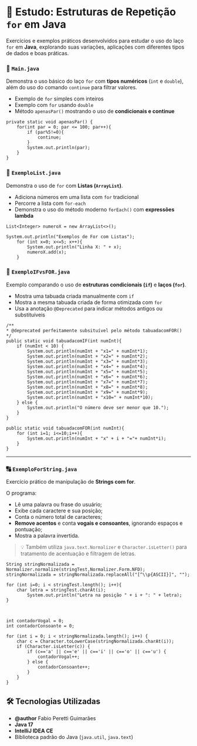 # 🧩 Estudo: Estruturas de Repetição `for` em Java

Exercícios e exemplos práticos desenvolvidos para estudar o uso do laço `for` em **Java**, explorando suas variações, aplicações com diferentes tipos de dados e boas práticas.


### 🧮 `Main.java`
Demonstra o uso básico do laço `for` com **tipos numéricos** (`int` e `double`), além do uso do comando `continue` para filtrar valores.

- Exemplo de `for` simples com inteiros  
- Exemplo com `for` usando `double`  
- Método `apenasPar()` mostrando o uso de **condicionais e continue**

````
private static void apenasPar() {
    for(int par = 0; par <= 100; par++){
        if (par%5!=0){
            continue;
        }
        System.out.println(par);
    }
}
````


### 🧾 `ExemploList.java`
Demonstra o uso de `for` com **Listas (`ArrayList`)**.

- Adiciona números em uma lista com `for` tradicional  
- Percorre a lista com `for-each`  
- Demonstra o uso do método moderno `forEach()` com **expressões lambda**

````
List<Integer> numeroX = new ArrayList<>();

System.out.println("Exemplos de For com Listas");
    for (int x=0; x<=5; x++){
        System.out.println("Linha X: " + x);
        numeroX.add(x);
    }
````


### 🧩 `ExemploIFvsFOR.java`
Exemplo comparando o uso de **estruturas condicionais (`if`)** e **laços (`for`)**.

- Mostra uma tabuada criada manualmente com `if`  
- Mostra a mesma tabuada criada de forma otimizada com `for`  
- Usa a anotação `@Deprecated` para indicar métodos antigos ou substituíveis

````
/**
* @deprecated perfeitamente subsituível pelo método tabuadacomFOR()
*/
public static void tabuadacomIF(int numInt){
    if (numInt < 10) {
        System.out.println(numInt + "x1=" + numInt*1);
        System.out.println(numInt + "x2=" + numInt*2);
        System.out.println(numInt + "x3=" + numInt*3);
        System.out.println(numInt + "x4=" + numInt*4);
        System.out.println(numInt + "x5=" + numInt*5);
        System.out.println(numInt + "x6=" + numInt*6);
        System.out.println(numInt + "x7=" + numInt*7);
        System.out.println(numInt + "x8=" + numInt*8);
        System.out.println(numInt + "x9=" + numInt*9);
        System.out.println(numInt + "x10=" + numInt*10);
    } else {
        System.out.println("O número deve ser menor que 10.");
    }
}

public static void tabuadacomFOR(int numInt){
    for (int i=1; i<=10;i++){
        System.out.println(numInt + "x" + i + "="+ numInt*i);
    }
}
````

---

### 🔠 `ExemploForString.java`
Exercício prático de manipulação de **Strings com for**.

O programa:
- Lê uma palavra ou frase do usuário;  
- Exibe cada caractere e sua posição;  
- Conta o número total de caracteres;  
- **Remove acentos** e conta **vogais e consoantes**, ignorando espaços e pontuação;  
- Mostra a palavra invertida.

> 💡 Também utiliza `java.text.Normalizer` e `Character.isLetter()` para tratamento de acentuação e filtragem de letras.

````
String stringNormalizada = Normalizer.normalize(stringTest,Normalizer.Form.NFD);
stringNormalizada = stringNormalizada.replaceAll("[^\\p{ASCII}]", "");

for (int i=0; i < stringTest.length(); i++){
    char letra = stringTest.charAt(i);
        System.out.println("Letra na posição " + i + ": " + letra);
}



int contadorVogal = 0;
int contadorConsoante = 0;

for (int i = 0; i < stringNormalizada.length(); i++) {
    char c = Character.toLowerCase(stringNormalizada.charAt(i));
    if (Character.isLetter(c)) {
        if (c=='a' || c=='e' || c=='i' || c=='o' || c=='u') {
            contadorVogal++;
        } else {
            contadorConsoante++;
        }
    }
}

````

## 🛠️ Tecnologias Utilizadas
- **@author** Fabio Peretti Guimarães
- **Java 17**
- **IntelliJ IDEA CE**
- Biblioteca padrão do Java (`java.util`, `java.text`)